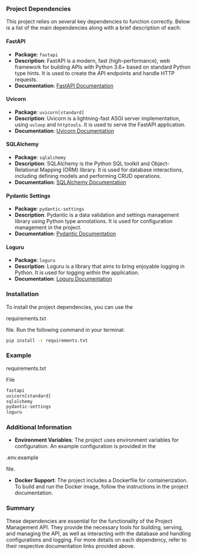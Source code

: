 ### Project Dependencies

This project relies on several key dependencies to function correctly. Below is a list of the main dependencies along with a brief description of each:

#### FastAPI

- **Package**: `fastapi`
- **Description**: FastAPI is a modern, fast (high-performance), web framework for building APIs with Python 3.6+ based on standard Python type hints. It is used to create the API endpoints and handle HTTP requests.
- **Documentation**: [FastAPI Documentation](https://fastapi.tiangolo.com/)

#### Uvicorn

- **Package**: `uvicorn[standard]`
- **Description**: Uvicorn is a lightning-fast ASGI server implementation, using `uvloop` and `httptools`. It is used to serve the FastAPI application.
- **Documentation**: [Uvicorn Documentation](https://www.uvicorn.org/)

#### SQLAlchemy

- **Package**: `sqlalchemy`
- **Description**: SQLAlchemy is the Python SQL toolkit and Object-Relational Mapping (ORM) library. It is used for database interactions, including defining models and performing CRUD operations.
- **Documentation**: [SQLAlchemy Documentation](https://www.sqlalchemy.org/)

#### Pydantic Settings

- **Package**: `pydantic-settings`
- **Description**: Pydantic is a data validation and settings management library using Python type annotations. It is used for configuration management in the project.
- **Documentation**: [Pydantic Documentation](https://pydantic-docs.helpmanual.io/)

#### Loguru

- **Package**: `loguru`
- **Description**: Loguru is a library that aims to bring enjoyable logging in Python. It is used for logging within the application.
- **Documentation**: [Loguru Documentation](https://loguru.readthedocs.io/)

### Installation

To install the project dependencies, you can use the

requirements.txt

file. Run the following command in your terminal:

```sh
pip install -r requirements.txt
```

### Example

requirements.txt

File

```txt
fastapi
uvicorn[standard]
sqlalchemy
pydantic-settings
loguru
```

### Additional Information

- **Environment Variables**: The project uses environment variables for configuration. An example configuration is provided in the

.env.example

file.

- **Docker Support**: The project includes a Dockerfile for containerization. To build and run the Docker image, follow the instructions in the project documentation.

### Summary

These dependencies are essential for the functionality of the Project Management API. They provide the necessary tools for building, serving, and managing the API, as well as interacting with the database and handling configurations and logging. For more details on each dependency, refer to their respective documentation links provided above.
